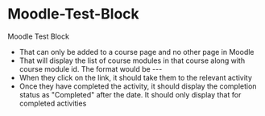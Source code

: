 # Moodle-Test-Block
Moodle Test Block

- That can only be added to a course page and no other page in Moodle
- That will display the list of course modules in that course along with course module id. The format would be <cmid>-<activity name>-<date of creation in d-M-Y format>-<completion-status>
- When they click on the link, it should take them to the relevant activity
- Once they have completed the activity, it should display the completion status as "Completed" after the date. It should only display that for completed activities
